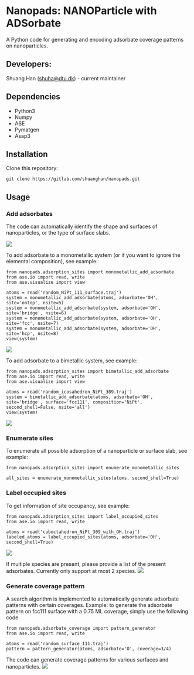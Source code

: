 # Nanopads: NANOParticle with ADSorbate
A Python code for generating and encoding adsorbate coverage patterns on nanoparticles.

## Developers: 
Shuang Han (shuha@dtu.dk) - current maintainer

## Dependencies
* Python3
* Numpy
* ASE
* Pymatgen
* Asap3

## Installation
Clone this repository:

```git clone https://gitlab.com/shuanghan/nanopads.git```

## Usage
### Add adsorbates
The code can automatically identify the shape and surfaces of nanoparticles, or the type of surface slabs.

![](images/color_facets.png)

To add adsorbate to a monometallic system (or if you want to ignore the elemental composition), see example:
```
from nanopads.adsorption_sites import monometallic_add_adsorbate
from ase.io import read, write
from ase.visualize import view

atoms = read('random_NiPt_111_surface.traj')
system = monometallic_add_adsorbate(atoms, adsorbate='OH', site='ontop', nsite=5)
system = monometallic_add_adsorbate(system, adsorbate='OH', site='bridge', nsite=6)
system = monometallic_add_adsorbate(system, adsorbate='OH', site='fcc', nsite=7)
system = monometallic_add_adsorbate(system, adsorbate='OH', site='hcp', nsite=8)
view(system)
```
![](images/random_NiPt_111_surface_with_OH.png)

To add adsorbate to a bimetallic system, see example:
```
from nanopads.adsorption_sites import bimetallic_add_adsorbate
from ase.io import read, write
from ase.visualize import view

atoms = read('random_icosahedron_NiPt_309.traj')
system = bimetallic_add_adsorbate(atoms, adsorbate='OH', site='bridge', surface='fcc111', composition='NiPt', second_shell=False, nsite='all')
view(system)
```
![](images/random_icosahedron_NiPt_309_with_OH.png)

### Enumerate sites 
To enumerate all possible adsorption of a nanoparticle or surface slab, see example:
```
from nanopads.adsorption_sites import enumerate_monometallic_sites

all_sites = enumerate_monometallic_sites(atoms, second_shell=True)
```

### Label occupied sites
To get information of site occupancy, see example:
```
from nanopads.adsorption_sites import label_occupied_sites
from ase.io import read, write

atoms = read('cuboctahedron_NiPt_309_with_OH.traj')
labeled_atoms = label_occupied_sites(atoms, adsorbate='OH', second_shell=True)
```
![](images/tagged_sites.png)

If multiple species are present, please provide a list of the present adsorbates. Currently only support at most 2 species.
![](images/labeled_sites.png)

### Generate coverage pattern
A search algorithm is implemented to automatically generate adsorbate patterns with certain coverages. Example: to generate the adsorbate pattern on fcc111 surface with a 0.75 ML coverage, simply use the following code
```
from nanopads.adsorbate_coverage import pattern_generator
from ase.io import read, write

atoms = read('random_surface_111.traj')
pattern = pattern_generator(atoms, adsorbate='O', coverage=3/4)
```
The code can generate coverage patterns for various surfaces and nanoparticles.
![](images/all_coverage_patterns.png)